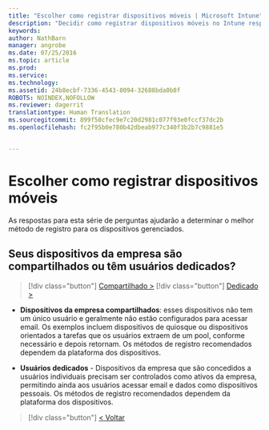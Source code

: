 ```yaml
---
title: "Escolher como registrar dispositivos móveis | Microsoft Intune"
description: "Decidir como registrar dispositivos móveis no Intune respondendo algumas perguntas simples"
keywords: 
author: NathBarn
manager: angrobe
ms.date: 07/25/2016
ms.topic: article
ms.prod: 
ms.service: 
ms.technology: 
ms.assetid: 24b8ecbf-7336-4543-8094-32688bda0b8f
ROBOTS: NOINDEX,NOFOLLOW
ms.reviewer: dagerrit
translationtype: Human Translation
ms.sourcegitcommit: 899f50cfec9e7c20d2981c077f93e0fccf37dc2b
ms.openlocfilehash: fc2f95b0e780b42dbeab977c340f3b2b7c9881e5


---
```

# Escolher como registrar dispositivos móveis

As respostas para esta série de perguntas ajudarão a determinar o melhor método de registro para os dispositivos gerenciados.

## **Seus dispositivos da empresa são compartilhados ou têm usuários dedicados?**

> [!div class="button"]
[Compartilhado >](choose-how-to-enroll-devices4.md)
> [!div class="button"]
[Dedicado >](choose-how-to-enroll-devices6.md)

- **Dispositivos da empresa compartilhados**: esses dispositivos não tem um único usuário e geralmente não estão configurados para acessar email. Os exemplos incluem dispositivos de quiosque ou dispositivos orientados a tarefas que os usuários extraem de um pool, conforme necessário e depois retornam. Os métodos de registro recomendados dependem da plataforma dos dispositivos.

- **Usuários dedicados** - Dispositivos da empresa que são concedidos a usuários individuais precisam ser controlados como ativos da empresa, permitindo ainda aos usuários acessar email e dados como dispositivos pessoais. Os métodos de registro recomendados dependem da plataforma dos dispositivos.

> [!div class="button"]
[< Voltar](choose-how-to-enroll-devices1.md)



<!--HONumber=Sep16_HO2-->


